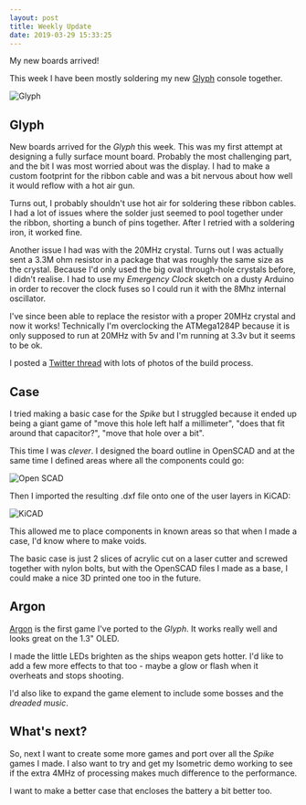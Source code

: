 ```yaml
---
layout: post
title: Weekly Update
date: 2019-03-29 15:33:25
---
```


My new boards arrived! 

This week I have been mostly soldering my new [Glyph][GLYPH] console together.

![Glyph][GLYPHIMG]

<!--more-->

## Glyph

New boards arrived for the *Glyph* this week. This was my first attempt at designing a fully surface mount board. Probably the most challenging part, and the bit I was most worried about was the display. I had to make a custom footprint for the ribbon cable and was a bit nervous about how well it would reflow with a hot air gun.

Turns out, I probably shouldn't use hot air for soldering these ribbon cables. I had a lot of issues where the solder just seemed to pool together under the ribbon, shorting a bunch of pins together. After I retried with a soldering iron, it worked fine.

Another issue I had was with the 20MHz crystal. Turns out I was actually sent a 3.3M ohm resistor in a package that was roughly the same size as the crystal. Because I'd only used the big oval through-hole crystals before, I didn't realise. I had to use my *Emergency Clock* sketch on a dusty Arduino in order to recover the clock fuses so I could run it with the 8Mhz internal oscillator.

I've since been able to replace the resistor with a proper 20MHz crystal and now it works! Technically I'm overclocking the ATMega1284P because it is only supposed to run at 20MHz with 5v and I'm running at 3.3v but it seems to be ok.

I posted a [Twitter thread][TWIT] with lots of photos of the build process.

## Case

I tried making a basic case for the *Spike* but I struggled because it ended up being a giant game of "move this hole left half a millimeter", "does that fit around that capacitor?", "move that hole over a bit".

This time I was *clever*. I designed the board outline in OpenSCAD and at the same time I defined areas where all the components could go:

![Open SCAD][OPENSCAD]

Then I imported the resulting .dxf file onto one of the user layers in KiCAD:

![KiCAD][KICAD]

This allowed me to place components in known areas so that when I made a case, I'd know where to make voids.

The basic case is just 2 slices of acrylic cut on a laser cutter and screwed together with nylon bolts, but with the OpenSCAD files I made as a base, I could make a nice 3D printed one too in the future.

## Argon

[Argon][ARGON] is the first game I've ported to the *Glyph*. It works really well and looks great on the 1.3" OLED.

I made the little LEDs brighten as the ships weapon gets hotter. I'd like to add a few more effects to that too - maybe a glow or flash when it overheats and stops shooting.

I'd also like to expand the game element to include some bosses and the *dreaded music*.


## What's next?

So, next I want to create some more games and port over all the *Spike* games I made. I also want to try and get my Isometric demo working to see if the extra 4MHz of processing makes much difference to the performance.

I want to make a better case that encloses the battery a bit better too.


[GLYPH]: https://github.com/MalphasWats/Glyph
[GLYPHIMG]: http://www.subdimension.co.uk/files/2019-03-29-Weekly-Update-Glyph/glyph.jpeg
[OPENSCAD]: http://www.subdimension.co.uk/files/2019-03-29-Weekly-Update-Glyph/openscad.png
[KICAD]: http://www.subdimension.co.uk/files/2019-03-29-Weekly-Update-Glyph/kicad.png
[ARGON]: https://github.com/MalphasWats/Argon
[TWIT]: https://twitter.com/MalphasWats/status/1109187979317334016
